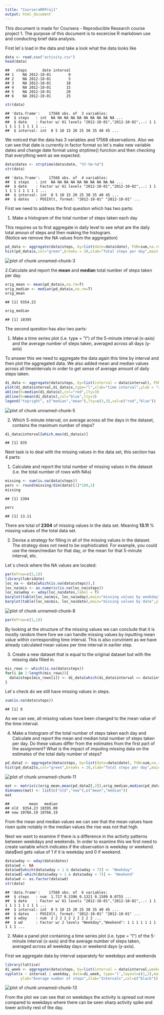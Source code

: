 ```yaml
---
title: "CourseraRRProj1"
output: html_document
---
```


This document is made for Coursera - Reproducible Research course project 1. 
The purpose of this document is to excercise R markdown use and conducting brief data analysis.

First let´s load in the data and take a look what the data looks like


```r
data <- read.csv("activity.csv")
head(data)
```

```
##   steps       date interval
## 1    NA 2012-10-01        0
## 2    NA 2012-10-01        5
## 3    NA 2012-10-01       10
## 4    NA 2012-10-01       15
## 5    NA 2012-10-01       20
## 6    NA 2012-10-01       25
```

```r
str(data)
```

```
## 'data.frame':	17568 obs. of  3 variables:
##  $ steps   : int  NA NA NA NA NA NA NA NA NA NA ...
##  $ date    : Factor w/ 61 levels "2012-10-01","2012-10-02",..: 1 1 1 1 1 1 1 1 1 1 ...
##  $ interval: int  0 5 10 15 20 25 30 35 40 45 ...
```

We noticed that the data has 3 variables and 17568 observations. Also we can see that date is currently in factor format
so let´s make new variable dates and change date format using strptime() function and then checking that everything went as we expected.


```r
data$dates <- strptime(data$date, "%Y-%m-%d")
str(data)
```

```
## 'data.frame':	17568 obs. of  4 variables:
##  $ steps   : int  NA NA NA NA NA NA NA NA NA NA ...
##  $ date    : Factor w/ 61 levels "2012-10-01","2012-10-02",..: 1 1 1 1 1 1 1 1 1 1 ...
##  $ interval: int  0 5 10 15 20 25 30 35 40 45 ...
##  $ dates   : POSIXlt, format: "2012-10-01" "2012-10-01" ...
```

First we need to address the first question which has two parts:  
1. Make a histogram of the total number of steps taken each day

This requires us to first aggregate in daily level to see what are the daily total amoun of steps and then making the histogram.  
(Notice we remove the NA values from the aggregation)

```r
pd_data <- aggregate(data$steps, by=list(date=data$date), FUN=sum,na.rm=T)
hist(pd_data$x,col="green",breaks = 20,xlab="Total steps per day",main = "Histogram of total steps per day")
```

![plot of chunk unnamed-chunk-3](figure/unnamed-chunk-3-1.png) 

2.Calculate and report the **mean** and **median** total number of steps taken per day.  

```r
orig_mean <- mean(pd_data$x,na.rm=T)
orig_median <- median(pd_data$x,na.rm=T)
orig_mean
```

```
## [1] 9354.23
```

```r
orig_median
```

```
## [1] 10395
```

The second question has also two parts:

1. Make a time series plot (i.e. type = "l") of the 5-minute interval (x-axis) and the average number of steps taken, averaged across all days (y-axis)

To answer this we need to aggregate the data again this time by interval and then plot the aggregated data. We also added mean and median values across all timeintervals in order to get sense of average amount of daily steps taken.


```r
di_data <- aggregate(data$steps, by=list(interval = data$interval), FUN=mean,na.rm=T)
plot(di_data$interval,di_data$x,type="l",xlab="time interval",ylab = "average steps",main="Average amount of steps within timeintervals")
abline(h=median(di_data$x),col="red",lty=3)
abline(h=mean(di_data$x),col="blue",lty=3)
legend("topright", c("median","mean"),lty=c(3,3),col=c("red","blue"))
```

![plot of chunk unnamed-chunk-5](figure/unnamed-chunk-5-1.png) 

2. Which 5-minute interval, on average across all the days in the dataset, contains the maximum number of steps?


```r
di_data$interval[which.max(di_data$x)]
```

```
## [1] 835
```


Next task is to deal with the missing values in the data set, this section has 4 parts:

1. Calculate and report the total number of missing values in the dataset (i.e. the total number of rows with NAs)


```r
missing <- sum(is.na(data$steps))
perc <- round(missing/dim(data)[1]*100,2)
missing
```

```
## [1] 2304
```

```r
perc
```

```
## [1] 13.11
```
There are total of **2304** of missing values in the data set. Meaning **13.11** % missing values of the total data set.

2. Devise a strategy for filling in all of the missing values in the dataset. The strategy does not need to be sophisticated. For example, you could use the mean/median for that day, or the mean for that 5-minute interval, etc.

Let´s check where the NA values are located:


```r
par(mfrow=c(2,1))
library(lubridate)
loc_na <- data[which(is.na(data$steps)),]
loc_na$mis <- as.numeric(is.na(loc_na$steps))
loc_na$wday <- wday(loc_na$dates,label = T)
barplot(table(loc_na$mis, loc_na$wday),main="missing values by weekday",ylab="amount of missing values",xlab = "weekday",col="green")
barplot(table(loc_na$mis, loc_na$date),main="missing values by date",ylab="amount of missing values",xlab="date",col="green")
```

![plot of chunk unnamed-chunk-8](figure/unnamed-chunk-8-1.png) 

```r
par(mfrow=c(1,1))
```

By looking at the structure of the missing values we can conclude that it is mostly random there fore we can handle missing values by inputting mean value within corresponding time interval. This is also convinient as we have already calculated mean values per time interval in earlier step.

3. Create a new dataset that is equal to the original dataset but with the missing data filled in.


```r
mis_rows <- which(is.na(data$steps))
for(i in 1:length(mis_rows)){
  data$steps[mis_rows[i]] <- di_data[which(di_data$interval == data$interval[mis_rows[i]]),2]
}
```

Let´s check do we still have missing values in steps.

```r
sum(is.na(data$steps))
```

```
## [1] 0
```

As we can see, all missing values have been changed to the mean value of the time interval.

4. Make a histogram of the total number of steps taken each day and Calculate and report the mean and median total number of steps taken per day. Do these values differ from the estimates from the first part of the assignment? What is the impact of imputing missing data on the estimates of the total daily number of steps? 


```r
pd_data2 <- aggregate(data$steps, by=list(date=data$date), FUN=sum,na.rm=T)
hist(pd_data2$x,col="green",breaks = 20,xlab="Total steps per day",main = "Histogram of total steps per day")
```

![plot of chunk unnamed-chunk-11](figure/unnamed-chunk-11-1.png) 

```r
mat <- matrix(c(orig_mean,mean(pd_data2[,2]),orig_median,median(pd_data2[,2])),nrow=2,ncol=2)
dimnames(mat) <- list(c("old","new"),c("mean","median"))
mat
```

```
##         mean   median
## old  9354.23 10395.00
## new 10766.19 10766.19
```

From the mean and median values we can see that the mean values have risen quite notably in the median values the rise was not that high.

Next we want to examine if there is a difference in the activity patterns between weekdays and weekends. In order to examine this we first need to create variable which indicates if the observation is weekday or weekend. data$wd gets value of 1 if it is weekday and 0 if weekend.


```r
data$wday <- wday(data$dates)
data$wd <- NA
data$wd[which(data$wday > 1 & data$wday < 7)] <- "Weekday"
data$wd[-which(data$wday > 1 & data$wday < 7)] <- "Weekend"
data$wd <- as.factor(data$wd)
str(data)
```

```
## 'data.frame':	17568 obs. of  6 variables:
##  $ steps   : num  1.717 0.3396 0.1321 0.1509 0.0755 ...
##  $ date    : Factor w/ 61 levels "2012-10-01","2012-10-02",..: 1 1 1 1 1 1 1 1 1 1 ...
##  $ interval: int  0 5 10 15 20 25 30 35 40 45 ...
##  $ dates   : POSIXlt, format: "2012-10-01" "2012-10-01" ...
##  $ wday    : num  2 2 2 2 2 2 2 2 2 2 ...
##  $ wd      : Factor w/ 2 levels "Weekday","Weekend": 1 1 1 1 1 1 1 1 1 1 ...
```

2. Make a panel plot containing a time series plot (i.e. type = "l") of the 5-minute interval (x-axis) and the average number of steps taken, averaged across all weekday days or weekend days (y-axis). 

First we aggregate data by interval separately for weekdays and weekends


```r
library(lattice)
di_week <- aggregate(data$steps, by=list(interval = data$interval,weekday = data$wd), FUN=mean,na.rm=T)
xyplot(x ~ interval | weekday, data=di_week, type='l',layout=c(1,2),main = "Average steps within time intervals in weekdays and weekends",
       ylab="Average number of steps",xlab="Intervals",col=c("black"))
```

![plot of chunk unnamed-chunk-13](figure/unnamed-chunk-13-1.png) 

From the plot we can see that on weekdays the activity is spread out more compared to weekdays where there can be seen sharp activity spike and lower activity rest of the day.



